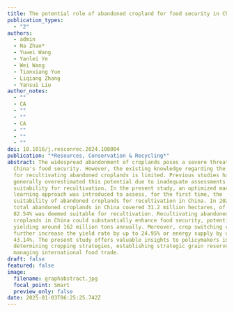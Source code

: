 ```yaml
---
title: The potential role of abandoned cropland for food security in China
publication_types:
  - "2"
authors:
  - admin
  - Na Zhao*
  - Yuwei Wang
  - Yanlei Ye
  - Wei Wang
  - Tianxiang Yue
  - Liqiang Zhang
  - Yansui Liu
author_notes:
  - ""
  - CA
  - ""
  - ""
  - CA
  - ""
  - ""
  - ""
doi: 10.1016/j.resconrec.2024.108004
publication: "*Resources, Conservation & Recycling*"
abstract: The widespread abandonment of croplands poses a severe threat to
  China's food security. However, the existing knowledge regarding the potential
  for recultivating abandoned croplands is limited. Previous studies have
  generally overestimated this potential due to inadequate assessments of their
  suitability for recultivation. In the present study, an optimized machine
  learning approach was introduced to assess, for the first time, the
  suitability of abandoned croplands for recultivation in China. In 2022, the
  total abandoned croplands in China covered 31.2 million hectares, of which
  82.54% was deemed suitable for recultivation. Recultivating abandoned
  croplands in China could substantially enhance food security, potentially
  yielding around 162 million tons annually. Moreover, crop switching can
  further increase the yield rate by up to 24.95% or energy supply by up to
  43.14%. The present study offers valuable insights to policymakers in
  determining cropping strategies, establishing strategic grain reserves, and
  managing international food trade.
draft: false
featured: false
image:
  filename: graphabstract.jpg
  focal_point: Smart
  preview_only: false
date: 2025-01-03T06:25:25.742Z
---
```

